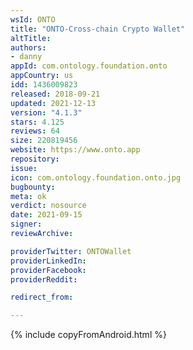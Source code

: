 ```yaml
---
wsId: ONTO
title: "ONTO-Cross-chain Crypto Wallet"
altTitle: 
authors:
- danny
appId: com.ontology.foundation.onto
appCountry: us
idd: 1436009823
released: 2018-09-21
updated: 2021-12-13
version: "4.1.3"
stars: 4.125
reviews: 64
size: 220819456
website: https://www.onto.app
repository: 
issue: 
icon: com.ontology.foundation.onto.jpg
bugbounty: 
meta: ok
verdict: nosource
date: 2021-09-15
signer: 
reviewArchive:

providerTwitter: ONTOWallet
providerLinkedIn: 
providerFacebook: 
providerReddit: 

redirect_from:

---
```


{% include copyFromAndroid.html %}